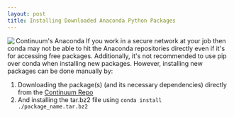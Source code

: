 ```yaml
---
layout: post
title: Installing Downloaded Anaconda Python Packages
---
```


<img class="img-left" align="left" src="{{ site.url }}/images/anaconda_logo.png">

Continuum's Anaconda If you work in a secure network at your job then conda may not be able to hit the Anaconda repositories directly even if it's for accessing free packages. Additionally, it's not recommended to use pip over conda when installing new packages. However, installing new packages can be done manually by:

1. Downloading the package(s) (and its necessary dependencies) directly from the <a href="https://repo.continuum.io/pkgs">Continuum Repo</a>
2. And installing the tar.bz2 file using `conda install ./package_name.tar.bz2`
